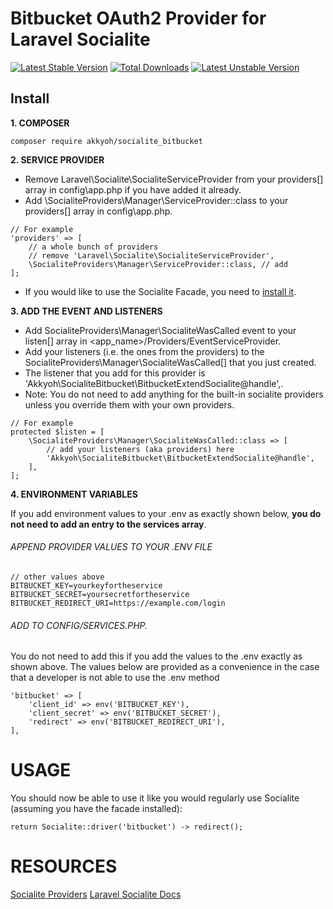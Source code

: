 # Bitbucket OAuth2 Provider for Laravel Socialite

[![Latest Stable Version](https://poser.pugx.org/akkyoh/socialite_bitbucket/v/stable.svg)](https://packagist.org/packages/akkyoh/socialite_bitbucket)
[![Total Downloads](https://poser.pugx.org/akkyoh/socialite_bitbucket/downloads.svg)](https://packagist.org/packages/akkyoh/socialite_bitbucket)
[![Latest Unstable Version](https://poser.pugx.org/akkyoh/socialite_bitbucket/v/unstable.svg)](https://packagist.org/packages/akkyoh/socialite_bitbucket)

## Install

**1. COMPOSER**
```
composer require akkyoh/socialite_bitbucket
```

**2. SERVICE PROVIDER**
- Remove Laravel\Socialite\SocialiteServiceProvider from your providers[] array in config\app.php if you have added it already.
- Add \SocialiteProviders\Manager\ServiceProvider::class to your providers[] array in config\app.php.
```
// For example
'providers' => [
    // a whole bunch of providers
    // remove 'Laravel\Socialite\SocialiteServiceProvider',
    \SocialiteProviders\Manager\ServiceProvider::class, // add
];
```
- If you would like to use the Socialite Facade, you need to [install it](https://laravel.com/docs/5.0/authentication#social-authentication).

**3. ADD THE EVENT AND LISTENERS**
- Add SocialiteProviders\Manager\SocialiteWasCalled event to your listen[] array in <app_name>/Providers/EventServiceProvider.
- Add your listeners (i.e. the ones from the providers) to the SocialiteProviders\Manager\SocialiteWasCalled[] that you just created.
- The listener that you add for this provider is 'Akkyoh\SocialiteBitbucket\BitbucketExtendSocialite@handle',.
- Note: You do not need to add anything for the built-in socialite providers unless you override them with your own providers.
```
// For example
protected $listen = [
    \SocialiteProviders\Manager\SocialiteWasCalled::class => [
        // add your listeners (aka providers) here
        'Akkyoh\SocialiteBitbucket\BitbucketExtendSocialite@handle',
    ],
];
```

**4. ENVIRONMENT VARIABLES**

If you add environment values to your .env as exactly shown below, **you do not need to add an entry to the services array**.

###### APPEND PROVIDER VALUES TO YOUR .ENV FILE

```
// other values above
BITBUCKET_KEY=yourkeyfortheservice
BITBUCKET_SECRET=yoursecretfortheservice
BITBUCKET_REDIRECT_URI=https://example.com/login
```

###### ADD TO CONFIG/SERVICES.PHP.

You do not need to add this if you add the values to the .env exactly as shown above. The values below are provided as a convenience in the case that a developer is not able to use the .env method

```
'bitbucket' => [
    'client_id' => env('BITBUCKET_KEY'),
    'client_secret' => env('BITBUCKET_SECRET'),
    'redirect' => env('BITBUCKET_REDIRECT_URI'),
],
```

# USAGE

You should now be able to use it like you would regularly use Socialite (assuming you have the facade installed):

```
return Socialite::driver('bitbucket') -> redirect();
```

# RESOURCES

[Socialite Providers](http://socialiteproviders.github.io/)
[Laravel Socialite Docs](https://github.com/laravel/socialite)